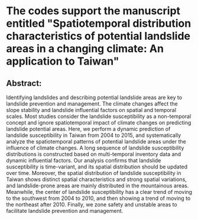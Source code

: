 The codes support the manuscript entitled "Spatiotemporal distribution characteristics of potential landslide areas in a changing climate: An application to Taiwan"
===

Abstract:
---

Identifying landslides and describing potential landslide areas are key to landslide prevention and management. The climate changes affect the slope stability and landslide influential factors on spatial and temporal scales. Most studies consider the landslide susceptibility as a non-temporal concept and ignore spatiotemporal impact of climate changes on predicting landslide potential areas. Here, we perform a dynamic prediction of landslide susceptibility in Taiwan from 2004 to 2015, and systematically analyze the spatiotemporal patterns of potential landslide areas under the influence of climate changes. A long sequence of landslide susceptibility distributions is constructed based on multi-temporal inventory data and dynamic influential factors. Our analysis confirms that landslide susceptibility is time-variant, and its spatial distribution should be updated over time. Moreover, the spatial distribution of landslide susceptibility in Taiwan shows distinct spatial characteristics and strong spatial variations, and landslide-prone areas are mainly distributed in the mountainous areas. Meanwhile, the center of landslide susceptibility has a clear trend of moving to the southwest from 2004 to 2010, and then showing a trend of moving to the northeast after 2010. Finally, we zone safety and unstable areas to facilitate landslide prevention and management.


